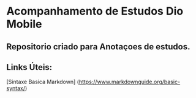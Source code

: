 # Acompanhamento de Estudos Dio Mobile

## Repositorio criado para Anotaçoes de estudos.

## Links Úteis:

[Sintaxe Basica Markdown] (https://www.markdownguide.org/basic-syntax/)
